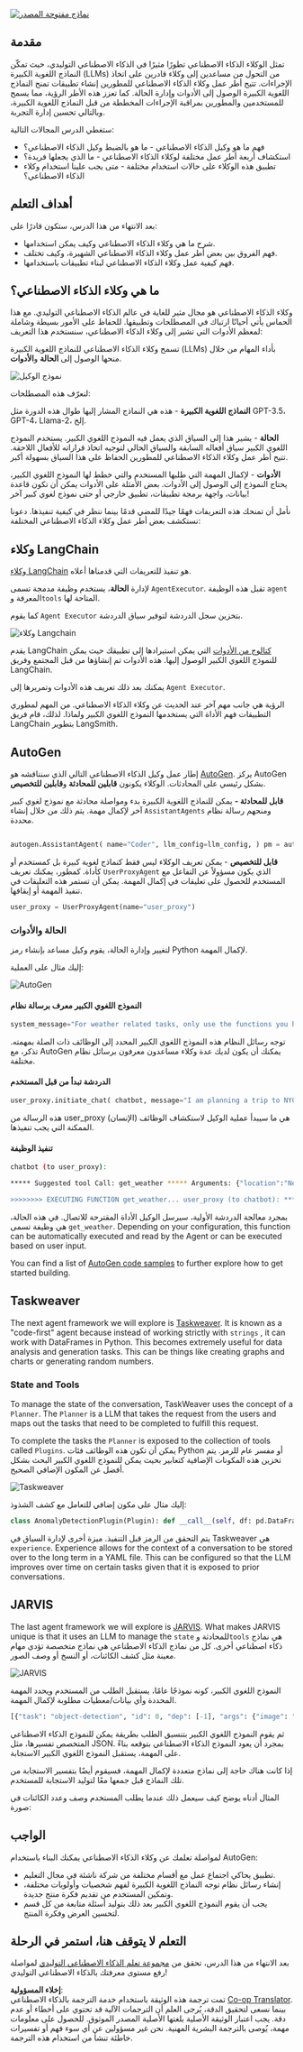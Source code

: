 <!--
CO_OP_TRANSLATOR_METADATA:
{
  "original_hash": "11f03c81f190d9cbafd0f977dcbede6c",
  "translation_date": "2025-05-20T07:08:20+00:00",
  "source_file": "17-ai-agents/README.md",
  "language_code": "ar"
}
-->
[![نماذج مفتوحة المصدر](../../../translated_images/17-lesson-banner.85938ffe06e157e1dfc9ae2fcf0de326892e71c463f62b397291ad54bd8e9602.ar.png)](https://aka.ms/gen-ai-lesson17-gh?WT.mc_id=academic-105485-koreyst)

## مقدمة

تمثل الوكلاء الذكاء الاصطناعي تطورًا مثيرًا في الذكاء الاصطناعي التوليدي، حيث تمكّن النماذج اللغوية الكبيرة (LLMs) من التحول من مساعدين إلى وكلاء قادرين على اتخاذ الإجراءات. تتيح أطر عمل وكلاء الذكاء الاصطناعي للمطورين إنشاء تطبيقات تمنح النماذج اللغوية الكبيرة الوصول إلى الأدوات وإدارة الحالة. كما تعزز هذه الأطر الرؤية، مما يسمح للمستخدمين والمطورين بمراقبة الإجراءات المخططة من قبل النماذج اللغوية الكبيرة، وبالتالي تحسين إدارة التجربة.

ستغطي الدرس المجالات التالية:

- فهم ما هو وكيل الذكاء الاصطناعي - ما هو بالضبط وكيل الذكاء الاصطناعي؟
- استكشاف أربعة أطر عمل مختلفة لوكلاء الذكاء الاصطناعي - ما الذي يجعلها فريدة؟
- تطبيق هذه الوكلاء على حالات استخدام مختلفة - متى يجب علينا استخدام وكلاء الذكاء الاصطناعي؟

## أهداف التعلم

بعد الانتهاء من هذا الدرس، ستكون قادرًا على:

- شرح ما هي وكلاء الذكاء الاصطناعي وكيف يمكن استخدامها.
- فهم الفروق بين بعض أطر عمل وكلاء الذكاء الاصطناعي الشهيرة، وكيف تختلف.
- فهم كيفية عمل وكلاء الذكاء الاصطناعي لبناء تطبيقات باستخدامها.

## ما هي وكلاء الذكاء الاصطناعي؟

وكلاء الذكاء الاصطناعي هو مجال مثير للغاية في عالم الذكاء الاصطناعي التوليدي. مع هذا الحماس يأتي أحيانًا ارتباك في المصطلحات وتطبيقها. للحفاظ على الأمور بسيطة وشاملة لمعظم الأدوات التي تشير إلى وكلاء الذكاء الاصطناعي، سنستخدم هذا التعريف:

تسمح وكلاء الذكاء الاصطناعي للنماذج اللغوية الكبيرة (LLMs) بأداء المهام من خلال منحها الوصول إلى **الحالة** و**الأدوات**.

![نموذج الوكيل](../../../translated_images/what-agent.61a7315e4b722e06561f6c93e682a51357308b53884f00af289b5a81e3e65242.ar.png)

لنعرّف هذه المصطلحات:

**النماذج اللغوية الكبيرة** - هذه هي النماذج المشار إليها طوال هذه الدورة مثل GPT-3.5، GPT-4، Llama-2، إلخ.

**الحالة** - يشير هذا إلى السياق الذي يعمل فيه النموذج اللغوي الكبير. يستخدم النموذج اللغوي الكبير سياق أفعاله السابقة والسياق الحالي لتوجيه اتخاذ قراراته للأفعال اللاحقة. تتيح أطر عمل وكلاء الذكاء الاصطناعي للمطورين الحفاظ على هذا السياق بسهولة أكبر.

**الأدوات** - لإكمال المهمة التي طلبها المستخدم والتي خطط لها النموذج اللغوي الكبير، يحتاج النموذج إلى الوصول إلى الأدوات. بعض الأمثلة على الأدوات يمكن أن تكون قاعدة بيانات، واجهة برمجة تطبيقات، تطبيق خارجي أو حتى نموذج لغوي كبير آخر!

نأمل أن تمنحك هذه التعريفات فهمًا جيدًا للمضي قدمًا بينما ننظر في كيفية تنفيذها. دعونا نستكشف بعض أطر عمل وكلاء الذكاء الاصطناعي المختلفة:

## وكلاء LangChain

[وكلاء LangChain](https://python.langchain.com/docs/how_to/#agents?WT.mc_id=academic-105485-koreyst) هو تنفيذ للتعريفات التي قدمناها أعلاه.

لإدارة **الحالة**، يستخدم وظيفة مدمجة تسمى `AgentExecutor`. تقبل هذه الوظيفة `agent` المعرفة و`tools` المتاحة لها.

كما يقوم `Agent Executor` بتخزين سجل الدردشة لتوفير سياق الدردشة.

![وكلاء Langchain](../../../translated_images/langchain-agents.4709b559c14be8903a59abf4ebef43916a23fac43924b133a7552121ff5e6730.ar.png)

يقدم LangChain [كتالوج من الأدوات](https://integrations.langchain.com/tools?WT.mc_id=academic-105485-koreyst) التي يمكن استيرادها إلى تطبيقك حيث يمكن للنموذج اللغوي الكبير الوصول إليها. هذه الأدوات تم إنشاؤها من قبل المجتمع وفريق LangChain.

يمكنك بعد ذلك تعريف هذه الأدوات وتمريرها إلى `Agent Executor`.

الرؤية هي جانب مهم آخر عند الحديث عن وكلاء الذكاء الاصطناعي. من المهم لمطوري التطبيقات فهم الأداة التي يستخدمها النموذج اللغوي الكبير ولماذا. لذلك، قام فريق LangChain بتطوير LangSmith.

## AutoGen

إطار عمل وكيل الذكاء الاصطناعي التالي الذي سنناقشه هو [AutoGen](https://microsoft.github.io/autogen/?WT.mc_id=academic-105485-koreyst). يركز AutoGen بشكل رئيسي على المحادثات. الوكلاء يكونون **قابلين للمحادثة** و**قابلين للتخصيص**.

**قابل للمحادثة -** يمكن للنماذج اللغوية الكبيرة بدء ومواصلة محادثة مع نموذج لغوي كبير آخر لإكمال مهمة. يتم ذلك من خلال إنشاء `AssistantAgents` ومنحهم رسالة نظام محددة.

```python

autogen.AssistantAgent( name="Coder", llm_config=llm_config, ) pm = autogen.AssistantAgent( name="Product_manager", system_message="Creative in software product ideas.", llm_config=llm_config, )

```

**قابل للتخصيص** - يمكن تعريف الوكلاء ليس فقط كنماذج لغوية كبيرة بل كمستخدم أو كأداة. كمطور، يمكنك تعريف `UserProxyAgent` الذي يكون مسؤولاً عن التفاعل مع المستخدم للحصول على تعليقات في إكمال المهمة. يمكن أن تستمر هذه التعليقات في تنفيذ المهمة أو إيقافها.

```python
user_proxy = UserProxyAgent(name="user_proxy")
```

### الحالة والأدوات

لتغيير وإدارة الحالة، يقوم وكيل مساعد بإنشاء رمز Python لإكمال المهمة.

إليك مثال على العملية:

![AutoGen](../../../translated_images/autogen.8ac57409019150ec5a17c6381a92863116b19acce02604b4bf5681225dee62eb.ar.png)

#### النموذج اللغوي الكبير معرف برسالة نظام

```python
system_message="For weather related tasks, only use the functions you have been provided with. Reply TERMINATE when the task is done."
```

توجه رسائل النظام هذه النموذج اللغوي الكبير المحدد إلى الوظائف ذات الصلة بمهمته. تذكر، مع AutoGen يمكنك أن يكون لديك عدة وكلاء مساعدون معرفون برسائل نظام مختلفة.

#### الدردشة تبدأ من قبل المستخدم

```python
user_proxy.initiate_chat( chatbot, message="I am planning a trip to NYC next week, can you help me pick out what to wear? ", )

```

هذه الرسالة من user_proxy (الإنسان) هي ما سيبدأ عملية الوكيل لاستكشاف الوظائف الممكنة التي يجب تنفيذها.

#### تنفيذ الوظيفة

```bash
chatbot (to user_proxy):

***** Suggested tool Call: get_weather ***** Arguments: {"location":"New York City, NY","time_periond:"7","temperature_unit":"Celsius"} ******************************************************** --------------------------------------------------------------------------------

>>>>>>>> EXECUTING FUNCTION get_weather... user_proxy (to chatbot): ***** Response from calling function "get_weather" ***** 112.22727272727272 EUR ****************************************************************

```

بمجرد معالجة الدردشة الأولية، سيرسل الوكيل الأداة المقترحة للاتصال. في هذه الحالة، هي وظيفة تسمى `get_weather`. Depending on your configuration, this function can be automatically executed and read by the Agent or can be executed based on user input.

You can find a list of [AutoGen code samples](https://microsoft.github.io/autogen/docs/Examples/?WT.mc_id=academic-105485-koreyst) to further explore how to get started building.

## Taskweaver

The next agent framework we will explore is [Taskweaver](https://microsoft.github.io/TaskWeaver/?WT.mc_id=academic-105485-koreyst). It is known as a "code-first" agent because instead of working strictly with `strings` , it can work with DataFrames in Python. This becomes extremely useful for data analysis and generation tasks. This can be things like creating graphs and charts or generating random numbers.

### State and Tools

To manage the state of the conversation, TaskWeaver uses the concept of a `Planner`. The `Planner` is a LLM that takes the request from the users and maps out the tasks that need to be completed to fulfill this request.

To complete the tasks the `Planner` is exposed to the collection of tools called `Plugins`. يمكن أن تكون هذه الوظائف فئات Python أو مفسر عام للرمز. يتم تخزين هذه المكونات الإضافية كتعابير بحيث يمكن للنموذج اللغوي الكبير البحث بشكل أفضل عن المكون الإضافي الصحيح.

![Taskweaver](../../../translated_images/taskweaver.c0997002a3df51572f6cad019c41202b7c2110cbfcccc4af2e5d6a0ace4b4545.ar.png)

إليك مثال على مكون إضافي للتعامل مع كشف الشذوذ:

```python
class AnomalyDetectionPlugin(Plugin): def __call__(self, df: pd.DataFrame, time_col_name: str, value_col_name: str):
```

يتم التحقق من الرمز قبل التنفيذ. ميزة أخرى لإدارة السياق في Taskweaver هي `experience`. Experience allows for the context of a conversation to be stored over to the long term in a YAML file. This can be configured so that the LLM improves over time on certain tasks given that it is exposed to prior conversations.

## JARVIS

The last agent framework we will explore is [JARVIS](https://github.com/microsoft/JARVIS?tab=readme-ov-file?WT.mc_id=academic-105485-koreyst). What makes JARVIS unique is that it uses an LLM to manage the `state` للمحادثة و`tools` هي نماذج ذكاء اصطناعي أخرى. كل من نماذج الذكاء الاصطناعي هي نماذج متخصصة تؤدي مهام معينة مثل كشف الكائنات، أو النسخ أو وصف الصور.

![JARVIS](../../../translated_images/jarvis.d41d7c4c81bf015bd7ced7f1108abdec56b312472aaf3f63b5b0e82a5f4fb395.ar.png)

النموذج اللغوي الكبير، كونه نموذجًا عامًا، يستقبل الطلب من المستخدم ويحدد المهمة المحددة وأي بيانات/معطيات مطلوبة لإكمال المهمة.

```python
[{"task": "object-detection", "id": 0, "dep": [-1], "args": {"image": "e1.jpg" }}]
```

ثم يقوم النموذج اللغوي الكبير بتنسيق الطلب بطريقة يمكن للنموذج الذكاء الاصطناعي المتخصص تفسيرها، مثل JSON. بمجرد أن يعود النموذج الذكاء الاصطناعي بتوقعه بناءً على المهمة، يستقبل النموذج اللغوي الكبير الاستجابة.

إذا كانت هناك حاجة إلى نماذج متعددة لإكمال المهمة، فسيقوم أيضًا بتفسير الاستجابة من تلك النماذج قبل جمعها معًا لتوليد الاستجابة للمستخدم.

المثال أدناه يوضح كيف سيعمل ذلك عندما يطلب المستخدم وصف وعدد الكائنات في صورة:

## الواجب

لمواصلة تعلمك عن وكلاء الذكاء الاصطناعي يمكنك البناء باستخدام AutoGen:

- تطبيق يحاكي اجتماع عمل مع أقسام مختلفة من شركة ناشئة في مجال التعليم.
- إنشاء رسائل نظام توجه النماذج اللغوية الكبيرة لفهم شخصيات وأولويات مختلفة، وتمكين المستخدم من تقديم فكرة منتج جديدة.
- يجب أن يقوم النموذج اللغوي الكبير بعد ذلك بتوليد أسئلة متابعة من كل قسم لتحسين العرض وفكرة المنتج.

## التعلم لا يتوقف هنا، استمر في الرحلة

بعد الانتهاء من هذا الدرس، تحقق من [مجموعة تعلم الذكاء الاصطناعي التوليدي](https://aka.ms/genai-collection?WT.mc_id=academic-105485-koreyst) لمواصلة رفع مستوى معرفتك بالذكاء الاصطناعي التوليدي!

**إخلاء المسؤولية**:  
تمت ترجمة هذه الوثيقة باستخدام خدمة الترجمة بالذكاء الاصطناعي [Co-op Translator](https://github.com/Azure/co-op-translator). بينما نسعى لتحقيق الدقة، يُرجى العلم أن الترجمات الآلية قد تحتوي على أخطاء أو عدم دقة. يجب اعتبار الوثيقة الأصلية بلغتها الأصلية المصدر الموثوق. للحصول على معلومات مهمة، يُوصى بالترجمة البشرية المهنية. نحن غير مسؤولين عن أي سوء فهم أو تفسيرات خاطئة تنشأ من استخدام هذه الترجمة.